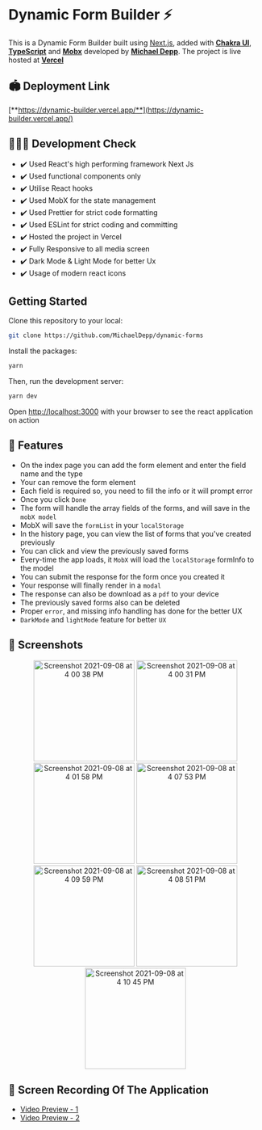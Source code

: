 # Dynamic Form Builder ⚡

This is a Dynamic Form Builder built using [Next.js](https://nextjs.org/), added with [**Chakra UI**](https://chakra-ui.com), [**TypeScript**](https://www.typescriptlang.org) and [**Mobx**](https://mobx.js.org/react-integration.html) developed by [**Michael Depp**](https://github.com/MichaelDepp). The project is live hosted at [**Vercel**](https://vercel.com)

## 🏟️ Deployment Link

[**https://dynamic-builder.vercel.app/**](https://dynamic-builder.vercel.app/)

## 🔋🙆‍♂️ Development Check

- ✔️ Used React's high performing framework Next Js
- ✔️ Used functional components only
- ✔️ Utilise React hooks
- ✔️ Used MobX for the state management
- ✔️ Used Prettier for strict code formatting
- ✔️ Used ESLint for strict coding and committing
- ✔️ Hosted the project in Vercel
- ✔️ Fully Responsive to all media screen
- ✔️ Dark Mode & Light Mode for better Ux
- ✔️ Usage of modern react icons

## Getting Started

Clone this repository to your local:

```bash
git clone https://github.com/MichaelDepp/dynamic-forms
```

Install the packages:

```bash
yarn
```

Then, run the development server:

```bash
yarn dev
```

Open [http://localhost:3000](http://localhost:3000) with your browser to see the react application on action

## 🔎 Features

- On the index page you can add the form element and enter the field name and the type
- Your can remove the form element
- Each field is required so, you need to fill the info or it will prompt error
- Once you click `Done`
- The form will handle the array fields of the forms, and will save in the `mobX model`
- MobX will save the `formList` in your `localStorage`
- In the history page, you can view the list of forms that you've created previously
- You can click and view the previously saved forms
- Every-time the app loads, it `MobX` will load the `localStorage` formInfo to the model
- You can submit the response for the form once you created it
- Your response will finally render in a `modal`
- The response can also be download as a `pdf` to your device
- The previously saved forms also can be deleted
- Proper `error`, and missing info handling has done for the better UX
- `DarkMode` and `lightMode` feature for better `UX`

## 🎥 Screenshots

<p align="center">
  <img width="200" alt="Screenshot 2021-09-08 at 4 00 38 PM" src="https://user-images.githubusercontent.com/11750694/132470839-744c7491-c834-4cd5-9b3c-4cf69d887c57.png">
  <img width="200" alt="Screenshot 2021-09-08 at 4 00 31 PM" src="https://user-images.githubusercontent.com/11750694/132470990-9a2bac71-80c1-420c-b3c5-f753d54c63ac.png">
<img width="200" alt="Screenshot 2021-09-08 at 4 01 58 PM" src="https://user-images.githubusercontent.com/11750694/132471029-3ca76104-02c6-4e88-bbe6-35b6530ca2b5.png">
<img width="200" alt="Screenshot 2021-09-08 at 4 07 53 PM" src="https://user-images.githubusercontent.com/11750694/132471236-793d3776-0859-4a8b-b001-9e5697efec97.png">
  <img width="200" alt="Screenshot 2021-09-08 at 4 09 59 PM" src="https://user-images.githubusercontent.com/11750694/132471529-1461c745-3331-4faa-836d-82fdba8c09e9.png">
<img width="200" alt="Screenshot 2021-09-08 at 4 08 51 PM" src="https://user-images.githubusercontent.com/11750694/132471420-2fdb5d84-0306-4431-a831-4a495619aa75.png">
  <img width="200" alt="Screenshot 2021-09-08 at 4 10 45 PM" src="https://user-images.githubusercontent.com/11750694/132471682-1e29b354-10fb-441c-8e48-9bf6b4e1fbce.png">

</p>






## 🎥 Screen Recording Of The Application

- [Video Preview - 1](https://drive.google.com/file/d/1y0IaYgAY7o7rI0hV0rdiSzW_0zjIG-4l/view?usp=sharing)
- [Video Preview - 2](https://drive.google.com/file/d/1ylUK3vHyai9SHH0KV_ueGNGFhKRePZO_/view?usp=sharing)
